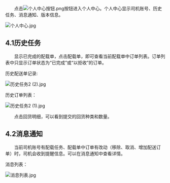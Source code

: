&emsp;&emsp;点击![个人中心按钮.png](https://i.loli.net/2019/01/16/5c3ed24dafb11.png)按钮进入个人中心。个人中心显示司机账号、历史任务、消息通知、版本信息。
  
  ![个人中心.jpg](https://i.loli.net/2019/01/16/5c3ea45f1283f.jpg ':size=200')
## 4.1历史任务
&emsp;&emsp;显示已完成的配载单，点击配载单，即可查看当前配载单中订单列表。订单列表中只显示订单状态为“已完成”或“以拒收”的订单。  
  
历史配送单记录: 
  
![历史任务2 (2).jpg](https://i.loli.net/2019/02/16/5c67c2f1755ab.jpg ':size=200')
  

历史订单列表：   
  
![历史任务2 (1).jpg](https://i.loli.net/2019/02/16/5c67c2f18304c.jpg ':size=200')  
  
&emsp;&emsp;点击回货明细，可以看到提交的回货种类和数量。
  
## 4.2消息通知
&emsp;&emsp;当前司机账号有配载任务、配载单中订单有改动（移除、取消、增加配送订单）时，司机会收到提醒信息。可以在消息通知中查看详情。
  
消息列表： 
  
![消息列表.jpg](https://i.loli.net/2019/01/16/5c3edec19529c.jpg ':size=200')